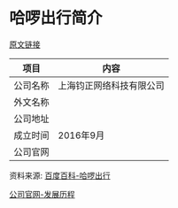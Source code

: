 # 哈啰出行简介

[原文链接]()

|项目|内容|
|-----|-----|
|公司名称|上海钧正网络科技有限公司|
|外文名称||
|公司地址||
|成立时间|2016年9月|
|公司官网|[](https://www.helloglobal.com/)|

资料来源: 
[百度百科-哈啰出行](https://baike.baidu.com/item/%E5%93%88%E5%95%B0%E5%87%BA%E8%A1%8C)

[公司官网-发展历程](https://www.helloglobal.com/about-history.html)